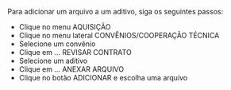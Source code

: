 Para adicionar um arquivo a um aditivo, siga os seguintes passos:

* Clique no menu AQUISIÇÃO
* Clique no menu lateral CONVÊNIOS/COOPERAÇÃO TÉCNICA
* Selecione um convênio
* Clique em ... REVISAR CONTRATO
* Selecione um aditivo
* Clique em ... ANEXAR ARQUIVO
* Clique no botão ADICIONAR e escolha uma arquivo

